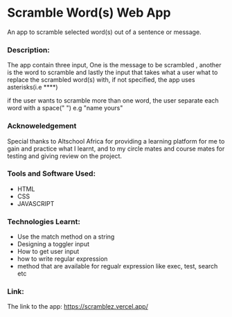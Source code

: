 # Scramble Word(s) Web App
An app to scramble selected word(s) out of a sentence or message.

### Description:
The app contain three input, One is the message to be scrambled , another is the word to scramble and lastly the input that takes what a user what to replace the scrambled word(s) with, if not specified, the app uses asterisks(i.e ****)

if the user wants to scramble more than one word, the user separate each word with a space(" ") e.g "name yours"

### Acknoweledgement
 Special thanks to Altschool Africa for providing a learning platform for me to gain and practice what I learnt, and to my circle mates and course mates for testing and giving review on the project.
 
### Tools and Software Used:
- HTML
- CSS
- JAVASCRIPT

### Technologies Learnt:
- Use the match method on a string
- Designing a toggler input
- How to get user input 
- how to write regular expression
- method that are available for regualr expression like exec, test, search etc

### Link:
The link to the app: https://scramblez.vercel.app/
